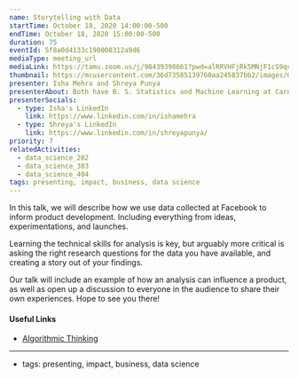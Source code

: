 ```yaml
---
name: Storytelling with Data
startTime: October 18, 2020 14:00:00-500
endTime: October 18, 2020 15:00:00-500
duration: 75
eventId: 5f8a0d4133c190000312a9d6
mediaType: meeting_url
mediaLink: https://tamu.zoom.us/j/98439398661?pwd=alRRVHFjRk5MNjF1cS9qcTFoUVNnUT09
thumbnail: https://mcusercontent.com/36d73585139760aa245837bb2/images/025376e3-0c77-469a-839f-ead1ea159fc4.png
presenter: Isha Mehra and Shreya Punya
presenterAbout: Both have B. S. Statistics and Machine Learning at Carnegie Mellon University Isha - Data Scientist at Facebook, Shreya - Data Scientist at Instagram Both were TAs for Computer Science classes at Carnegie Mellon University (Isha Intro to CS, Shreya Intro to ML)
presenterSocials:
  - type: Isha's LinkedIn
    link: https://www.linkedin.com/in/ishamehra
  - type: Shreya's LinkedIn
    link: https://www.linkedin.com/in/shreyapunya/
priority: 7
relatedActivities:
  - data_science_202
  - data_science_303
  - data_science_404
tags: presenting, impact, business, data science
---
```


In this talk, we will describe how we use data collected at Facebook to inform product development. Including everything from ideas, experimentations, and launches.

Learning the technical skills for analysis is key, but arguably more critical is asking the right research questions for the data you have available, and creating a story out of your findings.

Our talk will include an example of how an analysis can influence a product, as well as open up a discussion to everyone in the audience to share their own experiences. Hope to see you there!

#### Useful Links

- [Algorithmic Thinking](https://www.cs.cmu.edu/~112/notes/notes-algorithmic-thinking.html)

---

- tags: presenting, impact, business, data science
